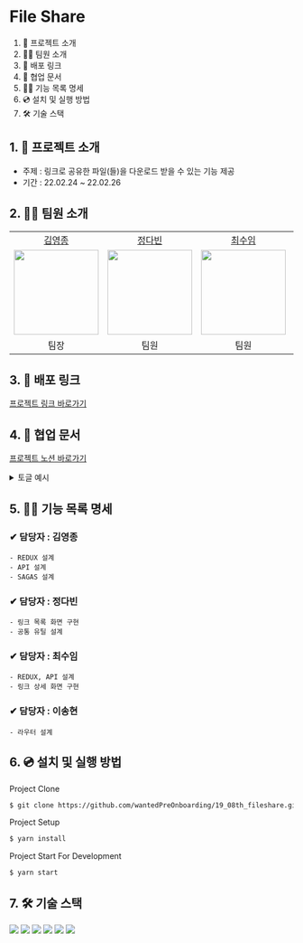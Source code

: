 # File Share

1. 💁 프로젝트 소개
2. 👋🏻 팀원 소개
3. 🔗 배포 링크
4. 📄 협업 문서
5. 👩‍💻 기능 목록 명세
6. 💿 설치 및 실행 방법
7. 🛠️ 기술 스택

## 1. 💁 프로젝트 소개

- 주제 : 링크로 공유한 파일(들)을 다운로드 받을 수 있는 기능 제공
- 기간 : 22.02.24 ~ 22.02.26

## 2. 👋🏻 팀원 소개

<table>

  <tr align="center">
    <td><a href='https://github.com/yeongjong310'>김영종</a></td>
    <td><a href="https://github.com/b41-41">정다빈</a></td>
    <td><a href="https://github.com/leechoiswim1">최수임</a></td>
    <td><a href="https://github.com/vi2920va">이송현</a></td>
  </tr>

  <tr align="center">
    <td><img src="https://avatars.githubusercontent.com/u/39623897?v=4" width="150px"/></td>
    <td><img src="https://avatars.githubusercontent.com/u/90027202?v=4"  width="150px"/></td>
    <td><img src="https://avatars.githubusercontent.com/u/85476908?v=4" width="150px"/></td>
    <td><img src="https://avatars.githubusercontent.com/u/76679130?v=4" width="150px"/></td>

  </tr>

  <tr align="center">
  <td>팀장</td>
  <td>팀원</td>
  <td>팀원</td>
  <td>팀원</td>
  </tr>

</table>

## 3. 🔗 배포 링크

[프로젝트 링크 바로가기](https://shareyourfiles.netlify.app)

## 4. 📄 협업 문서

[프로젝트 노션 바로가기](https://smiling-player-37b.notion.site/4-2-259076822f894c6eb544836412a773a7)

<details>
<summary>토글 예시</summary>
<div markdown="1">
예시
</div>
</details>

## 5. 👩‍💻 기능 목록 명세

### ✔ 담당자 : 김영종

    - REDUX 설계
    - API 설계
    - SAGAS 설계

### ✔ 담당자 : 정다빈

    - 링크 목록 화면 구현
    - 공통 유틸 설계

### ✔ 담당자 : 최수임

    - REDUX, API 설계
    - 링크 상세 화면 구현

### ✔ 담당자 : 이송현

    - 라우터 설계

## 6. 💿 설치 및 실행 방법

Project Clone

```bash
$ git clone https://github.com/wantedPreOnboarding/19_08th_fileshare.git

```

Project Setup

```bash
$ yarn install
```

Project Start For Development

```bash
$ yarn start
```

## 7. 🛠️ 기술 스택

<div>
  <img src="https://img.shields.io/badge/react-61DAFB?style=for-the-badge&logo=react&logoColor=black"/>

  <img src="https://img.shields.io/badge/typescript-yellow?style=for-the-badge&logo=typescript&logoColor=white/">

  <img src="https://img.shields.io/badge/redux-BF6C97?style=for-the-badge&logo=redux&logoColor=black"/>

  <img src="https://img.shields.io/badge/reduxsaga-purple?style=for-the-badge&logo=reduxsaga&logoColor=white/">

  <img src="https://img.shields.io/badge/html5-E34F26?style=for-the-badge&logo=html5&logoColor=white"/>

  <img src="https://img.shields.io/badge/git-flow-brightgreen?style=for-the-badge&logo"/>
</div>
